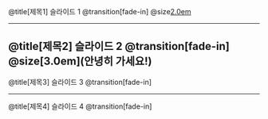 
@title[제목1] 
슬라이드 1
@transition[fade-in]
@size[2.0em](안녕하세요!)

---
@title[제목2] 
슬라이드 2
@transition[fade-in]
@size[3.0em](안녕히 가세요!)
---
@title[제목3] 
슬라이드 3
@transition[fade-in]

---
@title[제목4] 
슬라이드 4
@transition[fade-in]

